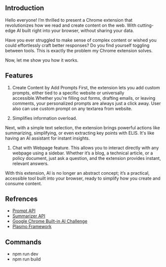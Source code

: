 ## Introduction
Hello everyone! I’m thrilled to present a Chrome extension that revolutionizes how we read and create content on the web. With cutting-edge AI built right into your browser, without sharing your data.

Have you ever struggled to make sense of complex  content or wished you could effortlessly craft better responses? Do you find yourself toggling between tools. This is exactly the problem my Chrome extension solves.

Now, let me show you how it works.

## Features

1. Create Content by Add Prompts
First, the extension lets you add custom prompts, either tied to a specific website or universally accessible.Whether you're filling out forms, drafting emails, or leaving comments, your personalized prompts are always just a click away.
User also can use custom prompt on any textarea from website.

2. Simplifies information overload.

Next, with a simple text selection, the extension brings powerful actions like summarizing, simplifying, or even extracting key points with ELIS. It's like having an AI assistant for instant insights.

1. Chat with Webpage feature.
This allows you to interact directly with any webpage using a sidebar. Whether it’s a blog, a technical article, or a policy document, just ask a question, and the extension provides instant, relevant answers.

With this extension, AI is no longer an abstract concept; it’s a practical, accessible tool built into your browser, ready to simplify how you create and consume content.


## Refrences
- [Prompt API](https://developer.chrome.com/docs/extensions/ai/prompt-api)
- [Summarizer API](https://developer.chrome.com/docs/ai/summarizer-api)
- [Google Chrome Built-in AI Challenge](https://googlechromeai.devpost.com/)
- [Plasmo Framework](https://github.com/PlasmoHQ/plasmo)

## Commands
- npm run dev
- npm run build

